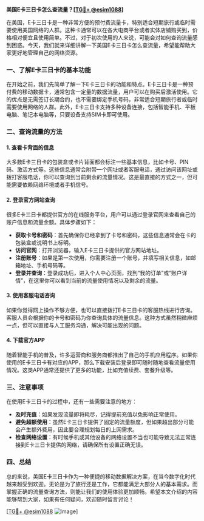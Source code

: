 **美国E卡三日卡怎么查流量？[[TG💪+ @esim1088](https://t.me/s/esim1088)]**

在美国，E卡三日卡是一种非常方便的预付费流量卡，特别适合短期旅行或临时需要使用美国网络的人群。这种卡通常可以在各大电商平台或者实体店铺购买到，价格相对便宜且使用简单。不过，对于初次使用的人来说，可能会对如何查询流量感到困惑。今天，我们就来详细讲解一下美国E卡三日卡怎么查流量，希望能帮助大家更好地管理自己的网络资源。

### 一、了解E卡三日卡的基本功能

在开始之前，我们先简单了解一下E卡三日卡的功能和特点。E卡三日卡是一种预付费的移动数据卡，通常包含一定量的数据流量，用户可以在购买后激活使用。它的优点是无需签订长期合约，也不需要绑定手机号码，非常适合短期旅行者或临时需要使用网络的人群。此外，E卡三日卡支持多种设备连接，包括智能手机、平板电脑、笔记本电脑等，只要设备支持SIM卡即可使用。

### 二、查询流量的方法

#### 1. 查看卡背面的信息

大多数E卡三日卡的包装盒或卡片背面都会标注一些基本信息，比如卡号、PIN码、激活方式等。这些信息通常会附带一个网址或者客服电话，通过访问该网址或拨打客服电话，你可以查询到当前剩余的流量情况。这是最直接的方式之一，但可能需要依赖网络环境或者手机信号。

#### 2. 登录官方网站查询

很多E卡三日卡都提供官方的在线服务平台，用户可以通过登录官网来查看自己的账户信息和流量余额。具体步骤如下：

- **获取卡号和密码**：首先确保你已经拿到了卡号和密码，这些信息通常会在卡的包装盒或说明书上标明。
- **访问官网**：打开浏览器，输入E卡三日卡提供的官方网站地址。
- **注册账号**：如果是第一次使用，你需要注册一个账号，并填写相关信息，如邮箱地址、手机号码等。
- **登录并查询**：登录成功后，进入个人中心页面，找到“我的订单”或“账户详情”，在这里你可以看到当前的流量使用情况以及剩余的流量。

#### 3. 使用客服电话咨询

如果你觉得网上操作不够方便，也可以直接拨打E卡三日卡的客服热线进行咨询。客服人员会根据你的卡号和密码为你查询具体的流量信息。这种方式虽然稍微麻烦一点，但可以直接与人工服务沟通，解决可能出现的问题。

#### 4. 下载官方APP

随着智能手机的普及，许多运营商和服务商都推出了自己的手机应用程序。如果你使用的E卡三日卡有对应的APP，那么下载安装后登录即可随时随地查看流量使用情况。这类APP通常还提供了更多的功能，比如充值续费、套餐升级等。

### 三、注意事项

在使用E卡三日卡的过程中，还有一些需要注意的地方：

- **及时充值**：如果发现流量即将耗尽，记得提前充值以免影响正常使用。
- **避免超额使用**：虽然E卡三日卡提供了固定的流量额度，但如果超出部分可能会产生额外费用，因此要合理规划每日的上网需求。
- **检查网络设置**：有时候手机或其他设备的网络设置不当也可能导致无法正常连接到E卡三日卡提供的网络，请确保所有设置正确无误。

### 四、总结

总的来说，美国E卡三日卡作为一种便捷的移动数据解决方案，在当今数字化时代越来越受到欢迎。无论是为了旅行还是工作，它都能满足大部分人的基本需求。而掌握正确的流量查询方法，则能让我们的使用体验更加顺畅。希望本文介绍的内容能够帮到大家，如果有任何疑问，欢迎随时留言讨论！

[[TG💪+ @esim1088](https://t.me/s/esim1088) ![Image](https://i.postimg.cc/4NQfJmqS/Snipaste-2025-05-13-00-14-12.png)]